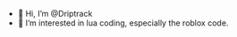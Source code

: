 - 👋 Hi, I’m @Driptrack
- 👀 I’m interested in lua coding, especially the roblox code.

<!---
Driptrack/Driptrack is a ✨ special ✨ repository because its `README.md` (this file) appears on your GitHub profile.
You can click the Preview link to take a look at your changes.
--->
